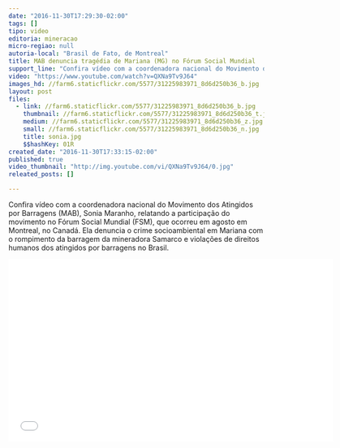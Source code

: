 ```yaml
---
date: "2016-11-30T17:29:30-02:00"
tags: []
tipo: video
editoria: mineracao
micro-regiao: null
autoria-local: "Brasil de Fato, de Montreal"
title: MAB denuncia tragédia de Mariana (MG) no Fórum Social Mundial
support_line: "Confira vídeo com a coordenadora nacional do Movimento dos Atingidos por Barragens (MAB), Sonia Maranho, relatando a participação do movimento no Fórum Social Mundial (FSM)."
video: "https://www.youtube.com/watch?v=QXNa9Tv9J64"
images_hd: //farm6.staticflickr.com/5577/31225983971_8d6d250b36_b.jpg
layout: post
files:
  - link: //farm6.staticflickr.com/5577/31225983971_8d6d250b36_b.jpg
    thumbnail: //farm6.staticflickr.com/5577/31225983971_8d6d250b36_t.jpg
    medium: //farm6.staticflickr.com/5577/31225983971_8d6d250b36_z.jpg
    small: //farm6.staticflickr.com/5577/31225983971_8d6d250b36_n.jpg
    title: sonia.jpg
    $$hashKey: 01R
created_date: "2016-11-30T17:33:15-02:00"
published: true
video_thumbnail: "http://img.youtube.com/vi/QXNa9Tv9J64/0.jpg"
releated_posts: []

---
```

<p>Confira v&iacute;deo com a coordenadora nacional do Movimento dos Atingidos por Barragens (MAB), Sonia Maranho, relatando a participa&ccedil;&atilde;o do movimento no F&oacute;rum Social Mundial (FSM), que ocorreu em agosto em Montreal, no Canad&aacute;. Ela denuncia o crime socioambiental em Mariana com o rompimento da barragem da mineradora Samarco e viola&ccedil;&otilde;es de direitos humanos dos atingidos por barragens no Brasil.</p>

<p><iframe allowfullscreen="" frameborder="0" height="360" src="//www.youtube.com/embed/QXNa9Tv9J64" width="640"></iframe></p>

